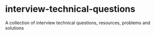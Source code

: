 # interview-technical-questions

A collection of interview technical questions, resources, problems and solutions
